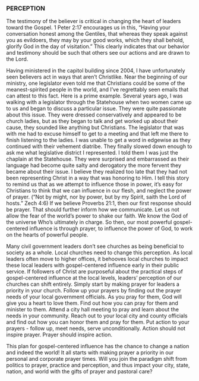 ### PERCEPTION

The testimony of the believer is critical in changing the heart of leaders toward the Gospel. 1 Peter 2:17 encourages us in this, “Having your conversation honest among the Gentiles, that whereas they speak against you as evildoers, they may by your good works, which they shall behold, glorify God in the day of visitation.” This clearly indicates that our behavior and testimony should be such that others see our actions and are drawn to the Lord.

Having ministered in the capitol building since 2004, I have unfortunately seen believers act in ways that aren’t Christlike. Near the beginning of our ministry, one legislator even told me that Christians could be some of the meanest-spirited people in the world, and I’ve regrettably seen emails that can attest to this fact. Here is a prime example. Several years ago, I was walking with a legislator through the Statehouse when two women came up to us and began to discuss a particular issue. They were quite passionate about this issue. They were dressed conservatively and appeared to be church ladies, but as they began to talk and get worked up about their cause, they sounded like anything but Christians. The legislator that was with me had to excuse himself to get to a meeting and that left me there to finish listening to the ladies. I was unable to get a word in edgewise as they continued with their vehement diatribe. They finally slowed down enough to ask me what legislative district I represented. I told them I was just the chaplain at the Statehouse. They were surprised and embarrassed as their language had become quite salty and derogatory the more fervent they became about their issue. I believe they realized too late that they had not been representing Christ in a way that was honoring to Him. I tell this story to remind us that as we attempt to influence those in power, it’s easy for Christians to think that we can influence in our flesh, and neglect the power of prayer. (“Not by might, nor by power, but by my Spirit, saith the Lord of hosts.” Zech 4:6) If we believe Proverbs 21:1, then our first response should be prayer. That should further inform how we communicate. Let us not allow the fear of the world’s power to shake our faith. We know the God of the universe Who’s ultimately in charge. So then, our most powerful gospel-centered influence is through prayer, to influence the power of God, to work on the hearts of powerful people.

Many civil government leaders don’t see churches as being beneficial to society as a whole. Local churches need to change this perception. As local leaders often move to higher offices, it behooves local churches to impact these local leaders with gospel-centered influence early in their public service. If followers of Christ are purposeful about the practical steps of gospel-centered influence at the local levels, leaders’ perception of our churches can shift entirely. Simply start by making prayer for leaders a priority in your church. Follow up your prayers by finding out the prayer needs of your local government officials. As you pray for them, God will give you a heart to love them. Find out how you can pray for them and minister to them. Attend a city hall meeting to pray and learn about the needs in your community. Reach out to your local city and county officials and find out how you can honor them and pray for them. Put action to your prayers - follow up, meet needs, serve unconditionally. Action should not inspire prayer. Prayer should inspire action.

This plan for gospel-centered influence has the chance to change a nation and indeed the world! It all starts with making prayer a priority in our personal and corporate prayer times. Will you join the paradigm shift from politics to prayer, practice and perception, and thus impact your city, state, nation, and world with the gifts of prayer and pastoral care?
